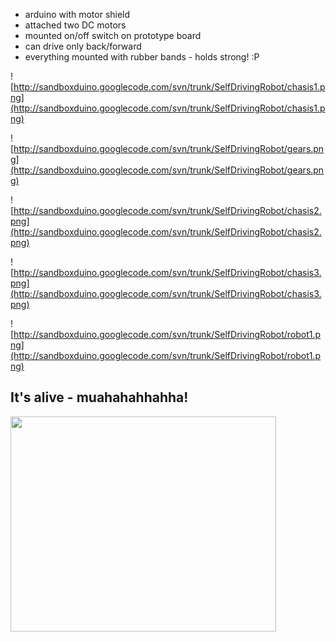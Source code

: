   * arduino with motor shield
  * attached two DC motors
  * mounted on/off switch on prototype board
  * can drive only back/forward
  * everything mounted with rubber bands - holds strong! :P

![http://sandboxduino.googlecode.com/svn/trunk/SelfDrivingRobot/chasis1.png](http://sandboxduino.googlecode.com/svn/trunk/SelfDrivingRobot/chasis1.png)

![http://sandboxduino.googlecode.com/svn/trunk/SelfDrivingRobot/gears.png](http://sandboxduino.googlecode.com/svn/trunk/SelfDrivingRobot/gears.png)

![http://sandboxduino.googlecode.com/svn/trunk/SelfDrivingRobot/chasis2.png](http://sandboxduino.googlecode.com/svn/trunk/SelfDrivingRobot/chasis2.png)

![http://sandboxduino.googlecode.com/svn/trunk/SelfDrivingRobot/chasis3.png](http://sandboxduino.googlecode.com/svn/trunk/SelfDrivingRobot/chasis3.png)

![http://sandboxduino.googlecode.com/svn/trunk/SelfDrivingRobot/robot1.png](http://sandboxduino.googlecode.com/svn/trunk/SelfDrivingRobot/robot1.png)

## It's alive - muahahahhahha! ##
<a href='http://www.youtube.com/watch?feature=player_embedded&v=PclGzQkhY3U' target='_blank'><img src='http://img.youtube.com/vi/PclGzQkhY3U/0.jpg' width='425' height=344 /></a>